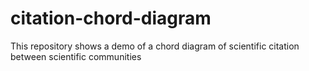 # citation-chord-diagram

This repository shows a demo of a chord diagram of scientific citation between scientific communities
